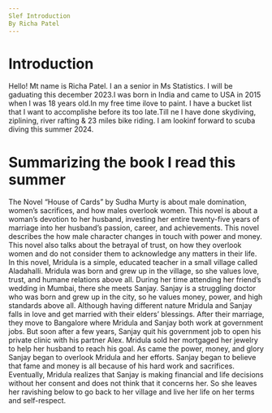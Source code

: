 ```yaml
---
Slef Introduction
By Richa Patel
---
```

# Introduction
Hello! Mt name is Richa Patel. I an a senior in Ms Statistics. I will be gaduating this december 2023.I was born in India and came to USA in 2015 when I was 18 years old.In my free time ilove to paint. I have a bucket list that I want to accomplishe before its too late.Till ne I have done skydiving, ziplining, river rafting & 23 miles bike riding. I am lookinf forward to scuba diving this summer 2024.

# Summarizing the book I read this summer
The Novel “House of Cards” by Sudha Murty is about male domination, women’s sacrifices, and how males overlook women. This novel is about a woman’s devotion to her husband, investing her entire twenty-five years of marriage into her husband’s passion, career, and achievements. This novel describes the how male character changes in touch with power and money. This novel also talks about the betrayal of trust, on how they overlook women and do not consider them to acknowledge any matters in their life.
In this novel, Mridula is a simple, educated teacher in a small village called Aladahalli. Mridula was born and grew up in the village, so she values love, trust, and humane relations above all. During her time attending her friend’s wedding in Mumbai, there she meets Sanjay. Sanjay is a struggling doctor who was born and grew up in the city, so he values money, power, and high standards above all. Although having different nature Mridula and Sanjay falls in love and get married with their elders’ blessings. After their marriage, they move to Bangalore where Mridula and Sanjay both work at government jobs.
But soon after a few years, Sanjay quit his government job to open his private clinic with his partner Alex. Mridula sold her mortgaged her jewelry to help her husband to reach his goal. As came the power, money, and glory Sanjay began to overlook Mridula and her efforts. Sanjay began to believe that fame and money is all because of his hard work and sacrifices. Eventually, Mridula realizes that Sanjay is making financial and life decisions without her consent and does not think that it concerns her. So she leaves her ravishing below to go back to her village and live her life on her terms and self-respect.

